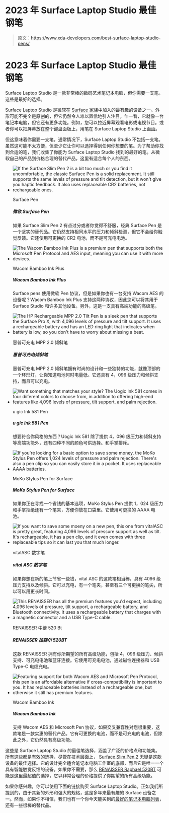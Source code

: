 # 2023 年 Surface Laptop Studio 最佳钢笔

> 原文：<https://www.xda-developers.com/best-surface-laptop-studio-pens/>

# 2023 年 Surface Laptop Studio 最佳钢笔

Surface Laptop Studio 是一款非常棒的数码艺术笔记本电脑，但你需要一支笔。这些是最好的选择。

Surface Laptop Studio 是微软在 [Surface 家族](https://www.xda-developers.com/best-microsoft-surface-pcs/)中加入的最有趣的设备之一。外形可能不完全是原创的，但它仍然令人难以置信地引人注目。乍一看，它就像一台笔记本电脑，但它还有更多功能。例如，您可以拉近屏幕观看电影或电视节目。或者你可以把屏幕放在整个键盘面板上，用笔在 Surface Laptop Studio 上画画。

但这意味着你需要一支笔，通常情况下，Surface Laptop Studio 不包括一支笔。虽然这可能不太方便，但至少它让你可以选择得到任何你想要的笔。为了帮助你找到合适的笔，我们收集了你能为 Surface Laptop Studio 找到的最好的笔。从微软自己的产品到价格合理的替代产品，这里有适合每个人的东西。

*   <picture>![If the Surface Slim Pen 2 is a bit too much or you find it uncomfortable, the classic Surface Pen is a solid replacement. It still supports the same levels of pressure and tilt detection, but it won't give you haptic feedback. It also uses replaceable CR2 batteries, not rechargeable ones.](img/e05b06631c3d7f6f0449b656d2c23866.png)</picture>

    Surface Pen

    ##### 微软 Surface Pen

    如果 Surface Slim Pen 2 有点过分或者你觉得不舒服，经典 Surface Pen 是一个坚实的替代品。它仍然支持相同水平的压力和倾斜检测，但它不会给你触觉反馈。它还使用可更换的 CR2 电池，而不是可充电电池。

*   <picture>![The Wacom Bamboo Ink Plus is a premium pen that supports both the Microsoft Pen Protocol and AES input, meaning you can use it with more devices.](img/10fb2cb207ef12723b477550d034bda1.png)</picture>

    Wacom Bamboo Ink Plus

    ##### Wacom Bamboo Ink Plus

    Surface pens 使用微软 Pen 协议，但是如果你也有一台支持 Wacom AES 的设备呢？Wacom Bamboo Ink Plus 支持这两种协议，因此您可以将其用于 Surface Studio 和许多其他设备。另外，这是一支具有高端功能的高级笔。

*   <picture>![The HP Rechargeable MPP 2.0 Tilt Pen is a sleek pen that supports the Surface Pro X, with 4,096 levels of pressure and tilt support. It uses a rechargeable battery and has an LED ring light that indicates when battery is low, so you don't have to worry about missing a beat.](img/0405e711ae95be63e3486562eba70b28.png)</picture>

    惠普可充电 MPP 2.0 倾斜笔

    ##### 惠普可充电倾斜笔

    惠普可充电 MPP 2.0 倾斜笔拥有时尚的设计和一些独特的功能，就像顶部的一个环形灯，让你知道电池何时电量低。它还具有 4，096 级压力和倾斜支持，而且可以充电。

*   <picture>![Want something that matches your style? The Uogic Ink 581 comes in four diiferent colors to choose from, in addition to offering high-end features like 4,096 levels of pressure, tilt support. and palm rejection.](img/1017a461e5cfd67c288342f518eb076f.png)</picture>

    u gic Ink 581 Pen

    ##### u gic Ink 581 Pen

    想要符合你风格的东西？Uogic Ink 581 除了提供 4，096 级压力和倾斜支持等高端功能外，还有四种不同的颜色可供选择。和手掌排斥。

*   <picture>![If you're looking for a basic option to save some money, the MoKo Stylus Pen offers 1,024 levels of pressure and palm rejection. There's also a pen clip so you can easily store it in a pocket. It uses replaceable AAAA batteries.](img/94884ab473a61ac52299665031bcddf3.png)</picture>

    MoKo Stylus Pen for Surface

    ##### MoKo Stylus Pen for Surface

    如果你正在寻找一个省钱的基本选项，MoKo Stylus Pen 提供 1，024 级压力和手掌拒绝还有一个笔夹，方便你放在口袋里。它使用可更换的 AAAA 电池。

*   <picture>![If you want to save some moeny on a new pen, this one from vitalASC is pretty great, featuring 4,096 levels of pressure support as well as tilt. It's rechargeable, it has a pen clip, and it even comes with three replaceable tips so it can last you that much longer.](img/6f170b6c39a34aa6a7a7f53d25667d27.png)</picture>

    vitalASC 数字笔

    ##### vital ASC 数字笔

    如果你想在新的笔上节省一些钱，vital ASC 的这款笔相当棒，具有 4096 级压力支持以及倾斜。它可以充电，有一个笔夹，甚至有三个可更换的笔尖，所以可以用更长时间。

*   <picture>![This RENAISSER has all the premium features you'd expect, including 4,096 levels of pressure, tilt support, a rechargeable battery, and Bluetooth connectivity. It uses a rechargeable battery that charges with a magnetic connector and a USB Type-C cable.](img/ca91c0dfc087a3f9481af38d3a97ecc8.png)</picture>

    RENAISSER 中缝 520 Bt

    ##### RENAISSER 拉斐尔 520BT

    这款 RENAISSER 拥有你所期望的所有高级功能，包括 4，096 级压力、倾斜支持、可充电电池和蓝牙连接。它使用可充电电池，通过磁性连接器和 USB Type-C 电缆充电。

*   <picture>![Featuring support for both Wacom AES and Microsoft Pen Protocol, this pen is an affordable alternative if cross-compatibility is important to you. It has replaceable batteries instead of a rechargeable one, but otherwise it still has premium features.](img/ca66d2979e9068132073ea672f4aa5e7.png)</picture>

    Wacom Bamboo Ink

    ##### Wacom Bamboo Ink

    支持 Wacom AES 和 Microsoft Pen 协议，如果交叉兼容性对您很重要，这款笔是一款实惠的替代产品。它有可更换的电池，而不是可充电的电池，但除此之外，它仍然具有高级功能。

这些是 Surface Laptop Studio 的最佳笔选择，涵盖了广泛的价格点和功能集。所有这些都是有效的选择，尽管在技术层面上， [Surface Slim Pen 2](https://www.amazon.com/Microsoft-Surface-Slim-Pen-Matte/dp/B09DK2YSH2?tag=xda-7tbrafq-20&ascsubtag=UUxdaUeUpU5370&asc_refurl=https%3A%2F%2Fwww.xda-developers.com%2Fbest-surface-laptop-studio-pens%2F&asc_campaign=Affiliate) 无疑是这款设备的最佳选择。它的设计完全适合笔记本电脑工作室的底部，而且它是唯一一个具有智能触觉反馈的设备。如果你不需要，那么 [RENAISSER Raphael 520BT](https://www.amazon.com/dp/B08M3JSSMQ?tag=xda-7tbrafq-20&ascsubtag=UUxdaUeUpU5370&asc_refurl=https%3A%2F%2Fwww.xda-developers.com%2Fbest-surface-laptop-studio-pens%2F&asc_campaign=Affiliate) 可能是这里最超值的选择，它以非常合理的价格提供了你期望的所有高级功能。

如果你感兴趣，你可以使用下面的链接购买 Surface Laptop Studio。正如我们所提到的，由于其新的外形和强大的规格，这是多年来最有趣的 Surface 设备之一。然而，如果你不相信，我们也有一个你今天能买到的[最好的笔记本电脑列表](https://www.xda-developers.com/best-laptops/)，还有一些很棒的替代品。
